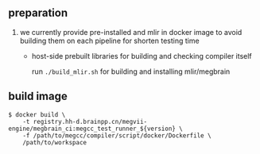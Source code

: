 ## preparation

1. we currently provide pre-installed and mlir in docker image to avoid
building them on each pipeline for shorten testing time

    - host-side prebuilt libraries for building and checking compiler itself

      run `./build_mlir.sh` for building and installing mlir/megbrain

## build image

    $ docker build \
        -t registry.hh-d.brainpp.cn/megvii-engine/megbrain_ci:megcc_test_runner_${version} \
        -f /path/to/megcc/compiler/script/docker/Dockerfile \
        /path/to/workspace
